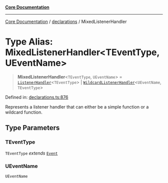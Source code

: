 [**Core Documentation**](../../README.md)

***

[Core Documentation](../../README.md) / [declarations](../README.md) / MixedListenerHandler

# Type Alias: MixedListenerHandler\<TEventType, UEventName\>

> **MixedListenerHandler**\<`TEventType`, `UEventName`\> = [`ListenerHandler`](ListenerHandler.md)\<`TEventType`\> \| [`WildcardListenerHandler`](WildcardListenerHandler.md)\<`UEventName`, `TEventType`\>

Defined in: [declarations.ts:876](https://github.com/stonemjs/core/blob/e2200da501349da1fec304d821c002bb6d055b61/src/declarations.ts#L876)

Represents a listener handler that can either be a simple function or a wildcard function.

## Type Parameters

### TEventType

`TEventType` *extends* [`Event`](../../events/Event/classes/Event.md)

### UEventName

`UEventName`
